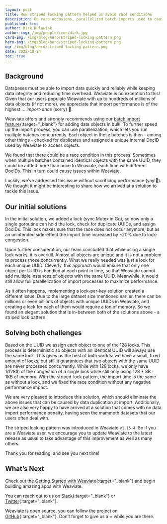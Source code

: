```yaml
---
layout: post
title: How striped locking pattern helped us avoid race conditions 
description: On rare occasions, parallelized batch imports used to cause race conditions - when multiple batches contained identical objects with the same UUID. Thanks to the striped locking pattern, we found a reliable solution without any performance sacrifices.
published: true
author: Dirk Kulawiak 
author-img: /img/people/icon/dirk.jpg
card-img: /img/blog/hero/striped-locking-pattern.png
hero-img: /img/blog/hero/striped-locking-pattern.png
og: /img/blog/hero/striped-locking-pattern.png
date: 2022-10-24
toc: true
---
```

## Background
Databases must be able to import data quickly and reliably while keeping data integrity and reducing time overhead. Weaviate is no exception to this! Given that our users populate Weaviate with up to hundreds of millions of data objects (if not more), we appreciate that import performance is of the highest ... *import-ance* (sorry) 🥁.

Weaviate offers and strongly recommends using our [batch import feature](/developers/weaviate/current/getting-started/import.html#importing){:target="_blank"} for adding data objects in bulk. To further speed up the import process, you can use parallelization, which lets you run multiple batches concurrently. Each object in these batches is then - among other things - checked for duplicates and assigned a unique internal DocID used by Weaviate to access objects.

We found that there could be a race condition in this process. Sometimes when multiple batches contained identical objects with the same UUID, they could be added more than once to Weaviate, each time with different DocIDs. This in turn could cause issues within Weaviate.

Luckily, we’ve addressed this issue without sacrificing performance (yay!🥳). We thought it might be interesting to share how we arrived at a solution to tackle this issue.

## Our initial solutions
In the initial solution, we added a lock (sync.Mutex in Go), so now only a single goroutine can hold the lock, check for duplicate UUIDs, and assign DocIDs. This lock makes sure that the race does not occur anymore, but as an unintended side-effect the import time increased by ~20% due to lock-congestion.

Upon further consideration, our team concluded that while using a single lock works, it is overkill. Almost all objects are unique and it is not a problem to process those concurrently. What we really needed was just a lock for each unique UUID. Cleverly, this approach would ensure that only one object per UUID is handled at each point in time, so that Weaviate cannot add multiple instances of objects with the same UUID. Meanwhile, it would still allow full parallelization of import processes to maximize performance.

As it often happens, implementing a lock-per-key solution created a different issue. Due to the large dataset size mentioned earlier, there can be millions or even billions of objects with unique UUIDs in Weaviate, and creating a lock for each of them would require a ton of memory. So we found an elegant solution that is in-between both of the solutions above - a striped lock pattern.

## Solving both challenges
Based on the UUID we assign each object to one of the 128 locks. This process is deterministic so objects with an identical UUID will always use the same lock. This gives us the best of both worlds: we have a small, fixed amount of locks, but still it guarantees that two objects with the same UUID are never processed concurrently. While with 128 locks, we only have 1/128th of the congestion of a single lock while still only using 128 * 8B = 1KB of memory. With the striped-lock pattern, the import time is the same as without a lock, and we fixed the race condition without any negative performance impact.

We are very pleased to introduce this solution, which should eliminate the above issues that can be caused by data duplication at import. Additionally, we are also very happy to have arrived at a solution that comes with no data import performance penalty, having seen the mammoth datasets that our users often deal with.

The striped locking pattern was introduced in Weaviate `v1.15.4`. So if you are a Weaviate user, we encourage you to update Weaviate to the latest release as usual to take advantage of this improvement as well as many others.

Thank you for reading, and see you next time!

## What’s Next
Check out the [Getting Started with Weaviate](https://weaviate.io/developers/weaviate/current/getting-started/index.html){:target="_blank"} and begin building amazing apps with Weaviate.

You can reach out to us on [Slack](https://join.slack.com/t/weaviate/shared_invite/zt-goaoifjr-o8FuVz9b1HLzhlUfyfddhw){:target="_blank"} or [Twitter](https://twitter.com/weaviate_io){:target="_blank"}.

Weaviate is open source, you can follow the project on [GitHub](https://github.com/semi-technologies/weaviate){:target="_blank"}. Don’t forget to give us a ⭐️ while you are there.
